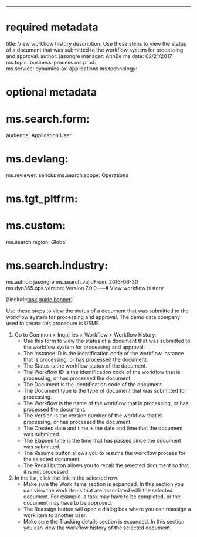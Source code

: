 --- 
# required metadata 
 
title: View workflow history
description: Use these steps to view the status of a document that was submitted to the workflow system for processing and approval. 
author: jasongre
manager: AnnBe 
ms.date: 02/21/2017
ms.topic: business-process 
ms.prod:  
ms.service: dynamics-ax-applications 
ms.technology:  
 
# optional metadata 
 
# ms.search.form:   
audience: Application User 
# ms.devlang:  
ms.reviewer: sericks
ms.search.scope: Operations 
# ms.tgt_pltfrm:  
# ms.custom:  
ms.search.region: Global
# ms.search.industry: 
ms.author: jasongre
ms.search.validFrom: 2016-06-30 
ms.dyn365.ops.version: Version 7.0.0 
---# View workflow history

[!include[task guide banner](../../includes/task-guide-banner.md)]

Use these steps to view the status of a document that was submitted to the workflow system for processing and approval. The demo data company used to create this procedure is USMF.

1. Go to Common > Inquiries > Workflow > Workflow history.
    * Use this form to view the status of a document that was submitted to the workflow system for processing and approval.  
    * The Instance ID is 	  the identification code of the workflow instance that is processing, or has processed the document.  
    * The Status is the workflow status of the document.  
    * The Workflow ID is the identification code of the workflow that is processing, or has processed the document.  
    * The Document is the identification code of the document.  
    * The Document type is the type of document that was submitted for processing.  
    * The Workflow is the name of the workflow that is processing, or has processed the document.  
    * The Version is the version number of the workflow that is processing, or has processed the document.  
    * The Created date and time is the date and time that the document was submitted.  
    * The Elapsed time is the time that has passed since the document was submitted.  
    * The Resume button allows you to resume the workflow process for the selected document.  
    * The Recall button allows you to recall the selected document so that it is not processed.   
2. In the list, click the link in the selected row.
    * Make sure the Work items section is expanded.    In this section you can view the work items that are associated with the selected document. For example, a task may have to be completed, or the document may have to be approved.  
    * The Reassign button will open a dialog box where you can reassign a work item to another user.  
    * Make sure the Tracking details section is expanded.    In this section you can view the workflow history of the selected document.  

